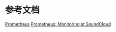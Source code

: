 # 参考文档

[Prometheus](https://prometheus.io/docs/introduction/overview/#overview)
[Prometheus: Monitoring at SoundCloud](https://developers.soundcloud.com/blog/prometheus-monitoring-at-soundcloud)
